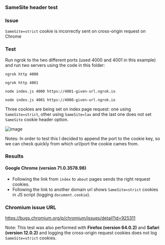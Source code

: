 ### SameSite header test

### Issue

`SameSite=strict` cookie is incorrectly sent on cross-origin request on Chrome

### Test

Run ngrok to the two different ports (used 4000 and 4001 in this example) and run two servers using the code in this folder:

```
ngrok http 4000
```

```
ngrok http 4001
```

```
node index.js 4000 https://4001-given-url.ngrok.io
```

```
node index.js 4001 https://4000-given-url.ngrok.io
```

Three cookies are being set on index page request: one using `SameSite=strict`, other using `SameSite=lax` and the last one does not set `SameSite` cookie header option.

![image](https://user-images.githubusercontent.com/1150553/51743798-b6c39e00-2095-11e9-9d4b-db3604371136.png)

Notes: In order to test this I decided to append the port to the cookie key, so we can check quickly from which url/port the cookie cames from.


### Results

#### Google Chrome (version 71.0.3578.98)

* Following the link from `index` to `about` pages sends the right request cookies.
* Following the link to another domain url shows `SameSite=strict` cookies in JS script (logging `document.cookie`).

### Chromium issue URL

https://bugs.chromium.org/p/chromium/issues/detail?id=925311


Note: This test was also performed with **Firefox (version 64.0.2)** and **Safari (version 12.0.2)** and logging the cross-origin request cookies does not log `SameSite=strict` cookies.

